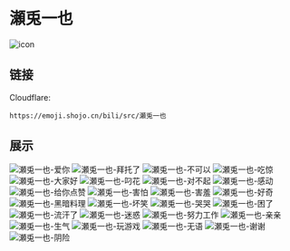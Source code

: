 # 瀬兎一也
![icon](https://emoji.shojo.cn/bili/src/瀬兎一也/icon.png)
## 链接
Cloudflare:
```
https://emoji.shojo.cn/bili/src/瀬兎一也
```
## 展示
![瀬兎一也-爱你](https://emoji.shojo.cn/bili/src/瀬兎一也/瀬兎一也-爱你.png)
![瀬兎一也-拜托了](https://emoji.shojo.cn/bili/src/瀬兎一也/瀬兎一也-拜托了.png)
![瀬兎一也-不可以](https://emoji.shojo.cn/bili/src/瀬兎一也/瀬兎一也-不可以.png)
![瀬兎一也-吃惊](https://emoji.shojo.cn/bili/src/瀬兎一也/瀬兎一也-吃惊.png)
![瀬兎一也-大家好](https://emoji.shojo.cn/bili/src/瀬兎一也/瀬兎一也-大家好.png)
![瀬兎一也-叼花](https://emoji.shojo.cn/bili/src/瀬兎一也/瀬兎一也-叼花.png)
![瀬兎一也-对不起](https://emoji.shojo.cn/bili/src/瀬兎一也/瀬兎一也-对不起.png)
![瀬兎一也-感动](https://emoji.shojo.cn/bili/src/瀬兎一也/瀬兎一也-感动.png)
![瀬兎一也-给你点赞](https://emoji.shojo.cn/bili/src/瀬兎一也/瀬兎一也-给你点赞.png)
![瀬兎一也-害怕](https://emoji.shojo.cn/bili/src/瀬兎一也/瀬兎一也-害怕.png)
![瀬兎一也-害羞](https://emoji.shojo.cn/bili/src/瀬兎一也/瀬兎一也-害羞.png)
![瀬兎一也-好奇](https://emoji.shojo.cn/bili/src/瀬兎一也/瀬兎一也-好奇.png)
![瀬兎一也-黑暗料理](https://emoji.shojo.cn/bili/src/瀬兎一也/瀬兎一也-黑暗料理.png)
![瀬兎一也-坏笑](https://emoji.shojo.cn/bili/src/瀬兎一也/瀬兎一也-坏笑.png)
![瀬兎一也-哭哭](https://emoji.shojo.cn/bili/src/瀬兎一也/瀬兎一也-哭哭.png)
![瀬兎一也-困了](https://emoji.shojo.cn/bili/src/瀬兎一也/瀬兎一也-困了.png)
![瀬兎一也-流汗了](https://emoji.shojo.cn/bili/src/瀬兎一也/瀬兎一也-流汗了.png)
![瀬兎一也-迷惑](https://emoji.shojo.cn/bili/src/瀬兎一也/瀬兎一也-迷惑.png)
![瀬兎一也-努力工作](https://emoji.shojo.cn/bili/src/瀬兎一也/瀬兎一也-努力工作.png)
![瀬兎一也-亲亲](https://emoji.shojo.cn/bili/src/瀬兎一也/瀬兎一也-亲亲.png)
![瀬兎一也-生气](https://emoji.shojo.cn/bili/src/瀬兎一也/瀬兎一也-生气.png)
![瀬兎一也-玩游戏](https://emoji.shojo.cn/bili/src/瀬兎一也/瀬兎一也-玩游戏.png)
![瀬兎一也-无语](https://emoji.shojo.cn/bili/src/瀬兎一也/瀬兎一也-无语.png)
![瀬兎一也-谢谢](https://emoji.shojo.cn/bili/src/瀬兎一也/瀬兎一也-谢谢.png)
![瀬兎一也-阴险](https://emoji.shojo.cn/bili/src/瀬兎一也/瀬兎一也-阴险.png)
